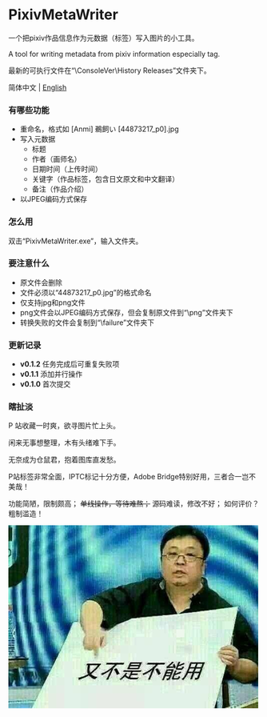 # PixivMetaWriter

一个把pixiv作品信息作为元数据（标签）写入图片的小工具。

A tool for writing metadata from pixiv information especially tag.

最新的可执行文件在“\ConsoleVer\History Releases”文件夹下。

简体中文 | [English](README.en.md)

### 有哪些功能

- 重命名，格式如 [Anmi] 鵜飼い [44873217_p0].jpg
- 写入元数据
  - 标题 
  - 作者（画师名）
  - 日期时间（上传时间）
  - 关键字（作品标签，包含日文原文和中文翻译）
  - 备注（作品介绍）
- 以JPEG编码方式保存

### 怎么用

双击“PixivMetaWriter.exe”，输入文件夹。

### 要注意什么

- 原文件会删除
- 文件必须以“44873217_p0.jpg”的格式命名
- 仅支持jpg和png文件
- png文件会以JPEG编码方式保存，但会复制原文件到“\png”文件夹下
- 转换失败的文件会复制到“\failure”文件夹下

### 更新记录

- **v0.1.2**  任务完成后可重复失败项
- **v0.1.1**	添加并行操作
- **v0.1.0**	首次提交

### 瞎扯淡

P 站收藏一时爽，欲寻图片忙上头。

闲来无事想整理，木有头绪难下手。

无奈成为仓鼠君，抱着图库直发愁。

P站标签非常全面，IPTC标记十分方便，Adobe Bridge特别好用，三者合一岂不美哉！

功能简陋，限制颇高；
~~单线操作，等待难熬；~~
源码难读，修改不好；
如何评价？粗制滥造！

<img src="assets/又不是不能用.jpg" alt="又不是不能用" align="left" />